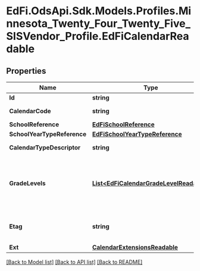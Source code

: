 # EdFi.OdsApi.Sdk.Models.Profiles.Minnesota_Twenty_Four_Twenty_Five_SISVendor_Profile.EdFiCalendarReadable

## Properties

Name | Type | Description | Notes
------------ | ------------- | ------------- | -------------
**Id** | **string** |  | [optional] 
**CalendarCode** | **string** | The identifier for the Calendar. | 
**SchoolReference** | [**EdFiSchoolReference**](EdFiSchoolReference.md) |  | 
**SchoolYearTypeReference** | [**EdFiSchoolYearTypeReference**](EdFiSchoolYearTypeReference.md) |  | 
**CalendarTypeDescriptor** | **string** | Indicates the type of Calendar. | 
**GradeLevels** | [**List&lt;EdFiCalendarGradeLevelReadable&gt;**](EdFiCalendarGradeLevelReadable.md) | An unordered collection of calendarGradeLevels. Indicates the GradeLevel associated with the Calendar. | [optional] 
**Etag** | **string** | A unique system-generated value that identifies the version of the resource. | [optional] 
**Ext** | [**CalendarExtensionsReadable**](CalendarExtensionsReadable.md) |  | [optional] 

[[Back to Model list]](../README.md#documentation-for-models) [[Back to API list]](../README.md#documentation-for-api-endpoints) [[Back to README]](../README.md)

